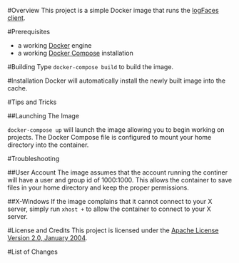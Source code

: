#Overview
This project is a simple Docker image that runs the [logFaces client](http://www.moonlit-software.com/).

#Prerequisites
* a working [Docker](http://docker.io) engine
* a working [Docker Compose](http://docker.io) installation

#Building
Type `docker-compose build` to build the image.

#Installation
Docker will automatically install the newly built image into the cache.

#Tips and Tricks

##Launching The Image

`docker-compose up` will launch the image allowing you to begin working on projects. The Docker Compose file is 
configured to mount your home directory into the container.  

#Troubleshooting

##User Account
The image assumes that the account running the continer will have a user and group id of 1000:1000.  This allows the container 
to save files in your home directory and keep the proper permissions.

##X-Windows
If the image complains that it cannot connect to your X server, simply run `xhost +` to allow the container to connect 
to your X server.

#License and Credits
This project is licensed under the [Apache License Version 2.0, January 2004](http://www.apache.org/licenses/).

#List of Changes

